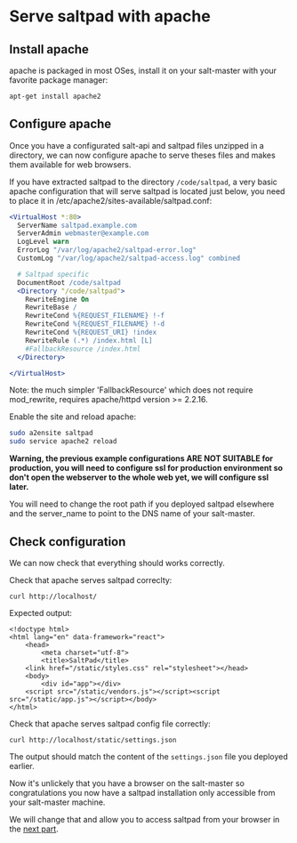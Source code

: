 # Serve saltpad with apache

## Install apache

apache is packaged in most OSes, install it on your salt-master with your favorite package manager:

```bash
apt-get install apache2
```

## Configure apache

Once you have a configurated salt-api and saltpad files unzipped in a directory, we can now configure apache to serve theses files and makes them available for web browsers.

If you have extracted saltpad to the directory `/code/saltpad`, a very basic apache configuration that will serve saltpad is located just below, you need to place it in /etc/apache2/sites-available/saltpad.conf:

```apache
<VirtualHost *:80>
  ServerName saltpad.example.com
  ServerAdmin webmaster@example.com
  LogLevel warn
  ErrorLog "/var/log/apache2/saltpad-error.log"
  CustomLog "/var/log/apache2/saltpad-access.log" combined

  # Saltpad specific
  DocumentRoot /code/saltpad
  <Directory "/code/saltpad">
    RewriteEngine On
    RewriteBase /
    RewriteCond %{REQUEST_FILENAME} !-f
    RewriteCond %{REQUEST_FILENAME} !-d
    RewriteCond %{REQUEST_URI} !index
    RewriteRule (.*) /index.html [L]
    #FallbackResource /index.html
  </Directory>

</VirtualHost>
```

Note: the much simpler 'FallbackResource' which does not require mod_rewrite, requires apache/httpd version >= 2.2.16.

Enable the site and reload apache:
```bash
sudo a2ensite saltpad
sudo service apache2 reload
```

__Warning, the previous example configurations ARE NOT SUITABLE for production, you will need to configure ssl for production environment so don't open the webserver to the whole web yet, we will configure ssl later.__

You will need to change the root path if you deployed saltpad elsewhere and the server_name to point to the DNS name of your salt-master.

## Check configuration

We can now check that everything should works correctly.

Check that apache serves saltpad correclty:

```
curl http://localhost/
```

Expected output:

```
<!doctype html>
<html lang="en" data-framework="react">
    <head>
        <meta charset="utf-8">
        <title>SaltPad</title>
    <link href="/static/styles.css" rel="stylesheet"></head>
    <body>
        <div id="app"></div>
    <script src="/static/vendors.js"></script><script src="/static/app.js"></script></body>
</html>
```

Check that apache serves saltpad config file correctly:

```
curl http://localhost/static/settings.json
```

The output should match the content of the `settings.json` file you deployed earlier.

Now it's unlickely that you have a browser on the salt-master so congratulations you now have a saltpad installation only accessible from your salt-master machine.

We will change that and allow you to access saltpad from your browser in the [next part](apache-across-internet-cors.md).

